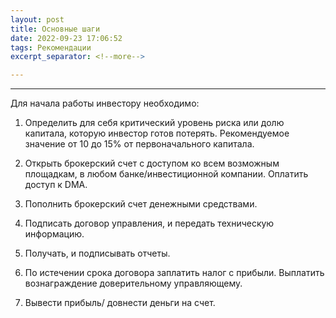 ```yaml
---
layout: post
title: Основные шаги
date: 2022-09-23 17:06:52
tags: Рекомендации
excerpt_separator: <!--more-->

---
```





----------------

<!--more-->

Для начала работы инвестору необходимо:

1. Определить для себя критический уровень риска или долю капитала, которую инвестор готов потерять.
Рекомендуемое значение от 10 до 15% от первоначального капитала.

2. Открыть брокерский счет с доступом ко всем возможным площадкам, в любом банке/инвестиционной
компании. Оплатить доступ к DMA.

3. Пополнить брокерский счет денежными средствами.
   
4. Подписать договор управления, и передать техническую информацию.
   
5. Получать, и подписывать отчеты.
  
6. По истечении срока договора заплатить налог с прибыли. Выплатить вознаграждение доверительному управляющему.

7. Вывести прибыль/ довнести деньги на счет. 

   
